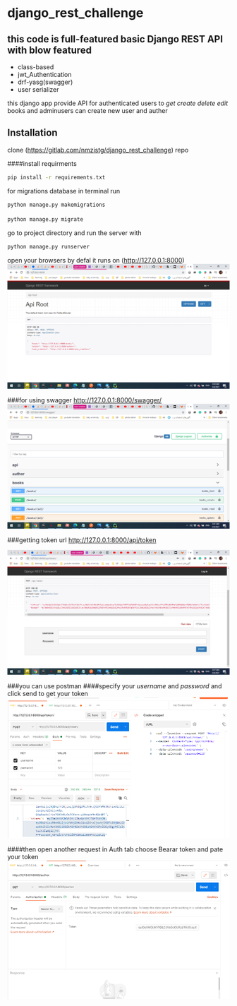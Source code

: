 # django_rest_challenge
## this code is full-featured basic Django REST API with blow featured

* class-based
* jwt_Authentication
* drf-yasg(swagger)
* user serializer

this django app provide API for authenticated users to _get_  _create_ _delete_ _edit_ books and adminusers can create 
new user and auther 


## Installation
clone (https://gitlab.com/nmzistg/django_rest_challenge) repo

####install requirments
```bash
pip install -r requirements.txt
```
for migrations database in terminal run
```bash
python manage.py makemigrations

python manage.py migrate
```
go to project directory and
run the server with 
```bash
python manage.py runserver
```

open your browsers by defal it runs on (http://127.0.0.1:8000)
![img.png](readme-images/img2.png)

###for using swagger
http://127.0.0.1:8000/swagger/
![img.png](readme-images/img_1.png)

###getting token url
http://127.0.0.1:8000/api/token

![img.png](readme-images/img.png)

###you can use postman 
####specify your *username* and *password* and click send to get your token 
![img.png](readme-images/img3.png)

####then open another request in Auth tab choose Bearar token and pate your token 
![img.png](readme-images/img4.png)